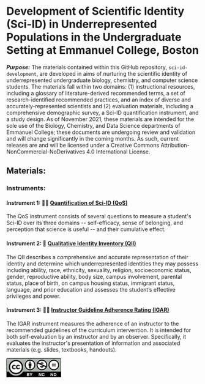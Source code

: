 # Development of Scientific Identity (Sci-ID) in Underrepresented Populations in the Undergraduate Setting at Emmanuel College, Boston

**_Purpose:_** The materials contained within this GitHub repository, `sci-id-development`, are developed in aims of nurturing the scientific identity of underrepresented undergraduate biology, chemistry, and computer science students. The materials fall within two domains: (1) instructional resources, including a glossary of literature-derived recommended terms, a set of research-identified recommended practices, and an index of diverse and accurately-represented scientists and (2) evaluation materials, including a comprehensive demographic survey, a Sci-ID quantification instrument, and a study design. As of November 2021, these materials are intended for the sole use of the Biology, Chemistry, and Data Science departments of Emmanuel College; these documents are undergoing review and validation and will change significantly in the coming months. As such, current releases are and will be licensed under a Creative Commons Attribution-NonCommercial-NoDerivatives 4.0 International License.


## Materials:

### Instruments:

#### Instrument 1: 👩‍🔬 [Quantification of Sci-ID (QoS)](instruments/QoS-quantification_of_Sci-ID.md)

The QoS instrument consists of several questions to measure a student's Sci-ID over its three domains -- self-efficacy, sense of belonging, and perception that science is useful -- and their cumulative effect.

#### Instrument 2: 🧭 [Qualitative Identity Inventory (QII)](instruments/QII-qualitative_identity_inventory.md)

The QII describes a comprehensive and accurate representation of their identity and determine which underrepresented identities they may possess including ability, race, ethnicity, sexuality, religion, socioeconomic status, gender, reproductive ability, body size, campus involvement, parental status, place of birth, on campus housing status, immigrant status, language, and prior education and assesses the student’s effective privileges and power.
#### Instrument 3: 👩‍🏫 [Instructor Guideline Adherence Rating (IGAR)](instruments/IGAR-instructor_guideline_adherence_rating.md)

The IGAR instrument measures the adherence of an instructor to the recommended guidelines of the curriculum intervention. It is intended for both self-evaluation by an instructor and by an observer. Specifically, it evaluates the instructor's presentation of information and associated materials (e.g. slides, textbooks, handouts).

![CreativeCommons 4 license icon](images/by-nc-nd.png)

